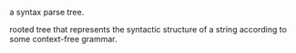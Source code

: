 a syntax parse tree.

rooted tree that represents the syntactic structure of a string according to some context-free grammar.